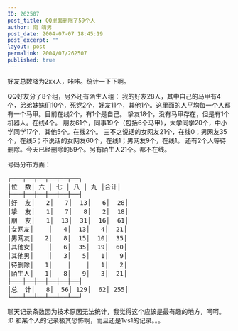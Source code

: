 ```yaml
---
ID: 262507
post_title: QQ里面删除了59个人
author: 南 靖男
post_date: 2004-07-07 18:45:19
post_excerpt: ""
layout: post
permalink: 2004/07/262507
published: true
---
```

好友总数降为2xx人，咔咔。统计一下下啊。

QQ好友分了8个组，另外还有陌生人组：
我的好友28人，其中自己的马甲有4个，弟弟妹妹们10个，死党2个，好友11个，其他1个。这里面的人平均每一个人都有一个马甲。目前在线2个，有1个是自己。
挚友18个，没有马甲存在，但是有1个机器人。在线4个。
朋友61个，同事19个（包括6个马甲），大学同学20个，中小学同学17个，其他5个。在线2个。
三不之说话的女网友21个，在线0；男网友35个，在线5；不说话的女网友60个，在线1；男网友9个，在线1。
还有2个人等待删除。今天已经删除的59个。另有陌生人21个。都不在线。

号码分布方面：
<pre>┌───┬──┬──┬──┬──┬──┐
│位  数│ 六 │ 七 │ 八 │ 九 │合计│
├───┼──┼──┼──┼──┼──┤
│好  友│   2│   7│  13│   6│  28│
│挚  友│   1│   7│   8│   2│  18│
│朋  友│   1│  13│  31│  16│  61│
│女网友│    │   4│  13│   4│  21│
│男网友│   2│   8│  15│  10│  35│
│其他女│    │   6│  35│  19│  60│
│其他男│    │   3│   5│   1│   9│
│待删除│   1│    │    │   1│   2│
│陌生人│   1│   8│   9│   3│  21│
├───┼──┼──┼──┼──┼──┤
│总  计│   8│  56│ 129│  62│ 255│
└───┴──┴──┴──┴──┴──┘</pre>

聊天记录条数因为技术原因无法统计，我觉得这个应该是最有趣的地方，呵呵。
:D 和某个人的记录极其恐怖啊，而且还是1vs1的记录。。。